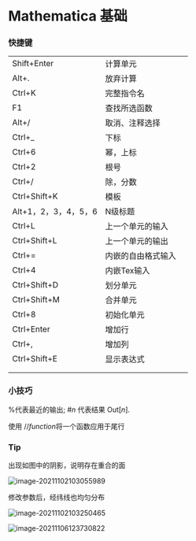 # Mathematica 基础

### 快捷键

|                      |                    |      |
| -------------------- | ------------------ | ---- |
| Shift+Enter          | 计算单元           |      |
| Alt+.                | 放弃计算           |      |
| Ctrl+K               | 完整指令名         |      |
| F1                   | 查找所选函数       |      |
| Alt+/                | 取消、注释选择     |      |
| Ctrl+_               | 下标               |      |
| Ctrl+6               | 幂，上标           |      |
| Ctrl+2               | 根号               |      |
| Ctrl+/               | 除，分数           |      |
| Ctrl+Shift+K         | 模板               |      |
| Alt+1，2，3，4，5，6 | N级标题            |      |
| Ctrl+L               | 上一个单元的输入   |      |
| Ctrl+Shift+L         | 上一个单元的输出   |      |
| Ctrl+=               | 内嵌的自由格式输入 |      |
| Ctrl+4               | 内嵌Tex输入        |      |
| Ctrl+Shift+D         | 划分单元           |      |
| Ctrl+Shift+M         | 合并单元           |      |
| Ctrl+8               | 初始化单元         |      |
| Ctrl+Enter           | 增加行             |      |
| Ctrl+,               | 增加列             |      |
| Ctrl+Shift+E         | 显示表达式         |      |
|                      |                    |      |
|                      |                    |      |

### 小技巧

%代表最近的输出; #*n* 代表结果 Out[*n*].

使用 //*function*将一个函数应用于尾行

### Tip

出现如图中的阴影，说明存在重合的面

![image-20211102103055989](E:\Write\Math\Mathematica.assets\image-20211102103055989.png)

修改参数后，经纬线也均匀分布

![image-20211102103250465](E:\Write\Math\Mathematica.assets\image-20211102103250465.png)

![image-20211106123730822](E:\Write\Math\Mathematica.assets\image-20211106123730822.png)

